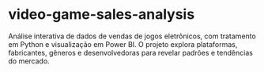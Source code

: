 # video-game-sales-analysis
Análise interativa de dados de vendas de jogos eletrônicos, com tratamento em Python e visualização em Power BI. O projeto explora plataformas, fabricantes, gêneros e desenvolvedoras para revelar padrões e tendências do mercado.
